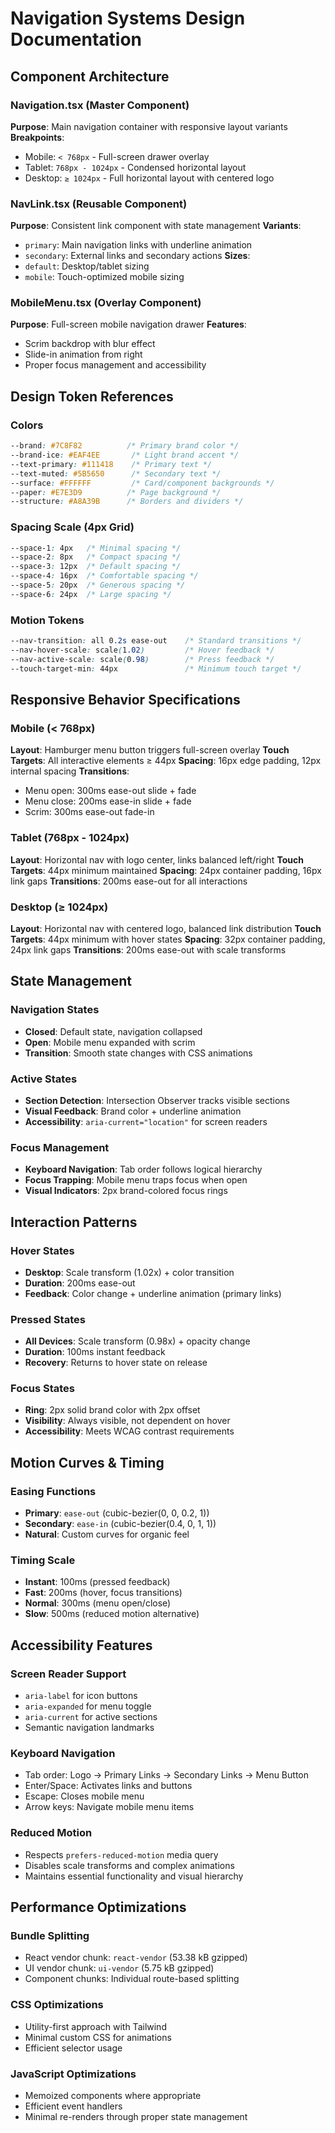# Navigation Systems Design Documentation

## Component Architecture

### Navigation.tsx (Master Component)
**Purpose**: Main navigation container with responsive layout variants
**Breakpoints**:
- Mobile: `< 768px` - Full-screen drawer overlay
- Tablet: `768px - 1024px` - Condensed horizontal layout
- Desktop: `≥ 1024px` - Full horizontal layout with centered logo

### NavLink.tsx (Reusable Component)
**Purpose**: Consistent link component with state management
**Variants**:
- `primary`: Main navigation links with underline animation
- `secondary`: External links and secondary actions
**Sizes**:
- `default`: Desktop/tablet sizing
- `mobile`: Touch-optimized mobile sizing

### MobileMenu.tsx (Overlay Component)
**Purpose**: Full-screen mobile navigation drawer
**Features**:
- Scrim backdrop with blur effect
- Slide-in animation from right
- Proper focus management and accessibility

## Design Token References

### Colors
```css
--brand: #7C8F82          /* Primary brand color */
--brand-ice: #EAF4EE       /* Light brand accent */
--text-primary: #111418    /* Primary text */
--text-muted: #5B5650      /* Secondary text */
--surface: #FFFFFF         /* Card/component backgrounds */
--paper: #E7E3D9          /* Page background */
--structure: #A8A39B      /* Borders and dividers */
```

### Spacing Scale (4px Grid)
```css
--space-1: 4px   /* Minimal spacing */
--space-2: 8px   /* Compact spacing */
--space-3: 12px  /* Default spacing */
--space-4: 16px  /* Comfortable spacing */
--space-5: 20px  /* Generous spacing */
--space-6: 24px  /* Large spacing */
```

### Motion Tokens
```css
--nav-transition: all 0.2s ease-out    /* Standard transitions */
--nav-hover-scale: scale(1.02)         /* Hover feedback */
--nav-active-scale: scale(0.98)        /* Press feedback */
--touch-target-min: 44px               /* Minimum touch target */
```

## Responsive Behavior Specifications

### Mobile (< 768px)
**Layout**: Hamburger menu button triggers full-screen overlay
**Touch Targets**: All interactive elements ≥ 44px
**Spacing**: 16px edge padding, 12px internal spacing
**Transitions**:
- Menu open: 300ms ease-out slide + fade
- Menu close: 200ms ease-in slide + fade
- Scrim: 300ms ease-out fade-in

### Tablet (768px - 1024px)
**Layout**: Horizontal nav with logo center, links balanced left/right
**Touch Targets**: 44px minimum maintained
**Spacing**: 24px container padding, 16px link gaps
**Transitions**: 200ms ease-out for all interactions

### Desktop (≥ 1024px)
**Layout**: Horizontal nav with centered logo, balanced link distribution
**Touch Targets**: 44px minimum with hover states
**Spacing**: 32px container padding, 24px link gaps
**Transitions**: 200ms ease-out with scale transforms

## State Management

### Navigation States
- **Closed**: Default state, navigation collapsed
- **Open**: Mobile menu expanded with scrim
- **Transition**: Smooth state changes with CSS animations

### Active States
- **Section Detection**: Intersection Observer tracks visible sections
- **Visual Feedback**: Brand color + underline animation
- **Accessibility**: `aria-current="location"` for screen readers

### Focus Management
- **Keyboard Navigation**: Tab order follows logical hierarchy
- **Focus Trapping**: Mobile menu traps focus when open
- **Visual Indicators**: 2px brand-colored focus rings

## Interaction Patterns

### Hover States
- **Desktop**: Scale transform (1.02x) + color transition
- **Duration**: 200ms ease-out
- **Feedback**: Color change + underline animation (primary links)

### Pressed States
- **All Devices**: Scale transform (0.98x) + opacity change
- **Duration**: 100ms instant feedback
- **Recovery**: Returns to hover state on release

### Focus States
- **Ring**: 2px solid brand color with 2px offset
- **Visibility**: Always visible, not dependent on hover
- **Accessibility**: Meets WCAG contrast requirements

## Motion Curves & Timing

### Easing Functions
- **Primary**: `ease-out` (cubic-bezier(0, 0, 0.2, 1))
- **Secondary**: `ease-in` (cubic-bezier(0.4, 0, 1, 1))
- **Natural**: Custom curves for organic feel

### Timing Scale
- **Instant**: 100ms (pressed feedback)
- **Fast**: 200ms (hover, focus transitions)
- **Normal**: 300ms (menu open/close)
- **Slow**: 500ms (reduced motion alternative)

## Accessibility Features

### Screen Reader Support
- `aria-label` for icon buttons
- `aria-expanded` for menu toggle
- `aria-current` for active sections
- Semantic navigation landmarks

### Keyboard Navigation
- Tab order: Logo → Primary Links → Secondary Links → Menu Button
- Enter/Space: Activates links and buttons
- Escape: Closes mobile menu
- Arrow keys: Navigate mobile menu items

### Reduced Motion
- Respects `prefers-reduced-motion` media query
- Disables scale transforms and complex animations
- Maintains essential functionality and visual hierarchy

## Performance Optimizations

### Bundle Splitting
- React vendor chunk: `react-vendor` (53.38 kB gzipped)
- UI vendor chunk: `ui-vendor` (5.75 kB gzipped)
- Component chunks: Individual route-based splitting

### CSS Optimizations
- Utility-first approach with Tailwind
- Minimal custom CSS for animations
- Efficient selector usage

### JavaScript Optimizations
- Memoized components where appropriate
- Efficient event handlers
- Minimal re-renders through proper state management